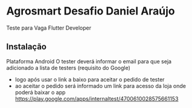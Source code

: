 
# Agrosmart Desafio  Daniel Araújo

Teste para Vaga Flutter Developer 

## Instalação <br />

Plataforma Android
O tester deverá informar o email para que seja adicionado a lista de testers (requisito do Google) <br />
- logo após usar o link a baixo para aceitar o pedido de tester <br />
-  ao aceitar o pedido será informado um link para acesso da loja onde poderá baixar o app <br />
https://play.google.com/apps/internaltest/4700610028575661153


